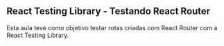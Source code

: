 ## React Testing Library - Testando React Router

Esta aula teve como objetivo testar rotas criadas com React Router com a React Testing Library.
